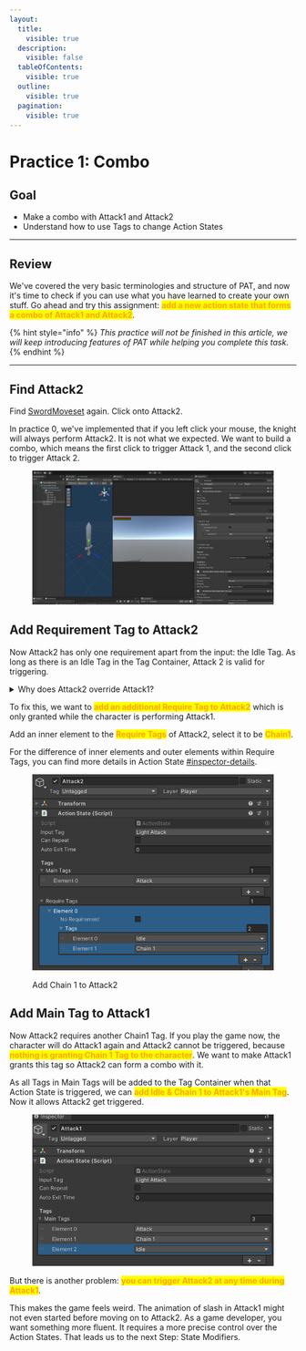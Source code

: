 ```yaml
---
layout:
  title:
    visible: true
  description:
    visible: false
  tableOfContents:
    visible: true
  outline:
    visible: true
  pagination:
    visible: true
---
```


# Practice 1: Combo

## Goal

* Make a combo with Attack1 and Attack2
* Understand how to use Tags to change Action States

***

## Review

We've covered the very basic terminologies and structure of PAT, and now it's time to check if you can use what you have learned to create your own stuff. Go ahead and try this assignment: <mark style="color:orange;">**add a new action state that forms a combo of Attack1 and Attack2**</mark>.&#x20;

{% hint style="info" %}
_This practice will not be finished in this article, we will keep introducing features of PAT while helping you complete this task._
{% endhint %}

***

## Find Attack2

Find [SwordMoveset](step-3-character-action-states.md#find-swordmoveset) again. Click onto Attack2.&#x20;

In practice 0, we've implemented that if you left click your mouse, the knight will always perform Attack2. It is not what we expected. We want to build a combo, which means the first click to trigger Attack 1, and the second click to trigger Attack 2.

<figure><img src="../.gitbook/assets/image (34).png" alt=""><figcaption></figcaption></figure>

## Add Requirement Tag to Attack2

Now Attack2 has only one requirement apart from the input: the Idle Tag. As long as there is an Idle Tag in the Tag Container, Attack 2 is valid for triggering.&#x20;

<details>

<summary>Why does Attack2 override Attack1?</summary>

In MoveSet, the actions are checked in a fixed order, <mark style="color:orange;">from top to down in Hierarchy</mark>.&#x20;

In this case, Attack 2 compares its Input Tag with tags in Tag Container first, and successfully grabs the Light Attack tag from it. When checking Attack 1, there is no Light Attack tag anymore and it will not be triggered.&#x20;

In short, they have different priority so Attack 2 will always be triggered before Attack 1. By dragging Attack 1 above Attack 2, you can find now it is Attack 1 which is triggered every time.&#x20;

</details>

To fix this, we want to <mark style="color:orange;">**add an additional Require Tag to Attack2**</mark> which is only granted while the character is performing Attack1.&#x20;

Add an inner element to the <mark style="color:orange;">**Require Tags**</mark> of Attack2, select it to be <mark style="color:orange;">**Chain1**</mark>.&#x20;

For the difference of inner elements and outer elements within Require Tags, you can find more details in Action State [#inspector-details](../documentation/actions/action-state.md#inspector-details "mention").

<figure><img src="../.gitbook/assets/image (35).png" alt=""><figcaption><p>Add Chain 1 to Attack2</p></figcaption></figure>

## Add Main Tag to Attack1

Now Attack2 requires another Chain1 Tag. If you play the game now, the character will do Attack1 again and Attack2 cannot be triggered, because <mark style="color:orange;">**nothing is granting Chain 1 Tag to the character**</mark>. We want to make Attack1 grants this tag so Attack2 can form a combo with it.

As all Tags in Main Tags will be added to the Tag Container when that Action State is triggered, we can <mark style="color:orange;">**add Idle & Chain 1 to Attack1's Main Tag**</mark>. Now it allows Attack2 get triggered.&#x20;

<figure><img src="../.gitbook/assets/image (37).png" alt=""><figcaption></figcaption></figure>

But there is another problem: <mark style="color:orange;">**you can trigger Attack2 at any time during Attack1**</mark>.&#x20;

This makes the game feels weird. The animation of slash in Attack1 might not even started before moving on to Attack2. As a game developer, you want something more fluent. It requires a more precise control over the Action States. That leads us to the next Step: State Modifiers.&#x20;

